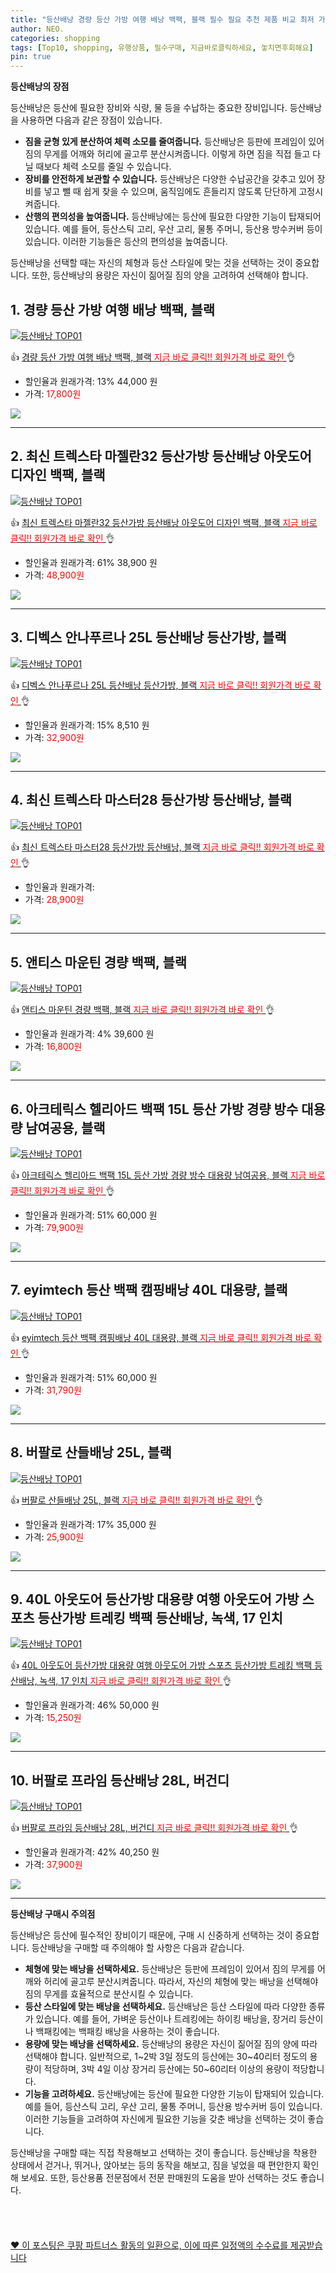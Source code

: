 ```yaml
---
title: "등산배낭 경량 등산 가방 여행 배낭 백팩, 블랙 필수 필요 추천 제품 비교 최저 가격 비교 장점 구매 후기 구매평"
author: NEO.
categories: shopping
tags: [Top10, shopping, 유행상품, 필수구매, 지금바로클릭하세요, 놓치면후회해요]
pin: true
---
```

**등산배낭의 장점**

등산배낭은 등산에 필요한 장비와 식량, 물 등을 수납하는 중요한 장비입니다. 등산배낭을 사용하면 다음과 같은 장점이 있습니다.

* **짐을 균형 있게 분산하여 체력 소모를 줄여줍니다.** 등산배낭은 등판에 프레임이 있어 짐의 무게를 어깨와 허리에 골고루 분산시켜줍니다. 이렇게 하면 짐을 직접 들고 다닐 때보다 체력 소모를 줄일 수 있습니다.
* **장비를 안전하게 보관할 수 있습니다.** 등산배낭은 다양한 수납공간을 갖추고 있어 장비를 넣고 뺄 때 쉽게 찾을 수 있으며, 움직임에도 흔들리지 않도록 단단하게 고정시켜줍니다.
* **산행의 편의성을 높여줍니다.** 등산배낭에는 등산에 필요한 다양한 기능이 탑재되어 있습니다. 예를 들어, 등산스틱 고리, 우산 고리, 물통 주머니, 등산용 방수커버 등이 있습니다. 이러한 기능들은 등산의 편의성을 높여줍니다.

등산배낭을 선택할 때는 자신의 체형과 등산 스타일에 맞는 것을 선택하는 것이 중요합니다. 또한, 등산배낭의 용량은 자신이 짊어질 짐의 양을 고려하여 선택해야 합니다.

   

## 1. 경량 등산 가방 여행 배낭 백팩, 블랙

[![등산배낭 TOP01](https://thumbnail6.coupangcdn.com/thumbnails/remote/490x490ex/image/vendor_inventory/55be/d9560edf0491caf4959e07369784eaff2b31268c51e1b352c9013f9430b0.jpg)](https://link.coupang.com/re/AFFSDP?lptag=AF3617701&subid=GithubCoopas&pageKey=7565327046&traceid=V0-153&itemId=20063557022&vendorItemId=87039792741)


👍 [경량 등산 가방 여행 배낭 백팩, 블랙 <font color=red> 지금 바로 클릭!! 회원가격 바로 확인 </font> ](https://link.coupang.com/re/AFFSDP?lptag=AF3617701&subid=GithubCoopas&pageKey=7565327046&traceid=V0-153&itemId=20063557022&vendorItemId=87039792741) 👌 


- 할인율과 원래가격: 13%  44,000   원
- 가격: <span style='color:red'>17,800원</span>

[![](/discount_price.png)](https://link.coupang.com/re/AFFSDP?lptag=AF3617701&subid=GithubCoopas&pageKey=7565327046&traceid=V0-153&itemId=20063557022&vendorItemId=87039792741)

---


   

## 2. 최신 트렉스타 마젤란32 등산가방 등산배낭 아웃도어 디자인 백팩, 블랙

[![등산배낭 TOP01](https://thumbnail6.coupangcdn.com/thumbnails/remote/490x490ex/image/vendor_inventory/5b1e/4804c3cb2e53f029792f20d69fa05bef02663c38d54de475c3dd8a78ea72.jpg)](https://link.coupang.com/re/AFFSDP?lptag=AF3617701&subid=GithubCoopas&pageKey=5684861758&traceid=V0-153&itemId=9397955474&vendorItemId=76682962749)


👍 [최신 트렉스타 마젤란32 등산가방 등산배낭 아웃도어 디자인 백팩, 블랙 <font color=red> 지금 바로 클릭!! 회원가격 바로 확인 </font> ](https://link.coupang.com/re/AFFSDP?lptag=AF3617701&subid=GithubCoopas&pageKey=5684861758&traceid=V0-153&itemId=9397955474&vendorItemId=76682962749) 👌 


- 할인율과 원래가격: 61%  38,900   원
- 가격: <span style='color:red'>48,900원</span>

[![](/discount_price.png)](https://link.coupang.com/re/AFFSDP?lptag=AF3617701&subid=GithubCoopas&pageKey=5684861758&traceid=V0-153&itemId=9397955474&vendorItemId=76682962749)

---


   

## 3. 디벡스 안나푸르나 25L 등산배낭 등산가방, 블랙

[![등산배낭 TOP01](https://thumbnail8.coupangcdn.com/thumbnails/remote/490x490ex/image/vendor_inventory/dd4a/26c98a371a035583b2d78a63063bea60a287379a64e4fcbf3e347358232c.png)](https://link.coupang.com/re/AFFSDP?lptag=AF3617701&subid=GithubCoopas&pageKey=5408505944&traceid=V0-153&itemId=8125433938&vendorItemId=75413710225)


👍 [디벡스 안나푸르나 25L 등산배낭 등산가방, 블랙 <font color=red> 지금 바로 클릭!! 회원가격 바로 확인 </font> ](https://link.coupang.com/re/AFFSDP?lptag=AF3617701&subid=GithubCoopas&pageKey=5408505944&traceid=V0-153&itemId=8125433938&vendorItemId=75413710225) 👌 


- 할인율과 원래가격: 15%  8,510   원
- 가격: <span style='color:red'>32,900원</span>

[![](/discount_price.png)](https://link.coupang.com/re/AFFSDP?lptag=AF3617701&subid=GithubCoopas&pageKey=5408505944&traceid=V0-153&itemId=8125433938&vendorItemId=75413710225)

---


   

## 4. 최신 트렉스타 마스터28 등산가방 등산배낭, 블랙

[![등산배낭 TOP01](https://thumbnail10.coupangcdn.com/thumbnails/remote/490x490ex/image/vendor_inventory/d8a7/06dcb3c06ad3dbae23a313bd9f92280e06eb7171906e8fcdcecadbbf9df2.jpg)](https://link.coupang.com/re/AFFSDP?lptag=AF3617701&subid=GithubCoopas&pageKey=5684843748&traceid=V0-153&itemId=9397882949&vendorItemId=76682890687)


👍 [최신 트렉스타 마스터28 등산가방 등산배낭, 블랙 <font color=red> 지금 바로 클릭!! 회원가격 바로 확인 </font> ](https://link.coupang.com/re/AFFSDP?lptag=AF3617701&subid=GithubCoopas&pageKey=5684843748&traceid=V0-153&itemId=9397882949&vendorItemId=76682890687) 👌 


- 할인율과 원래가격: 
- 가격: <span style='color:red'>28,900원</span>

[![](/discount_price.png)](https://link.coupang.com/re/AFFSDP?lptag=AF3617701&subid=GithubCoopas&pageKey=5684843748&traceid=V0-153&itemId=9397882949&vendorItemId=76682890687)

---


   

## 5. 앤티스 마운틴 경량 백팩, 블랙

[![등산배낭 TOP01](https://thumbnail6.coupangcdn.com/thumbnails/remote/490x490ex/image/rs_quotation_api/plmdcvec/57e0d68037a8425fa661fe064bad6f03.jpg)](https://link.coupang.com/re/AFFSDP?lptag=AF3617701&subid=GithubCoopas&pageKey=7390363921&traceid=V0-153&itemId=19105955339&vendorItemId=86226332948)


👍 [앤티스 마운틴 경량 백팩, 블랙 <font color=red> 지금 바로 클릭!! 회원가격 바로 확인 </font> ](https://link.coupang.com/re/AFFSDP?lptag=AF3617701&subid=GithubCoopas&pageKey=7390363921&traceid=V0-153&itemId=19105955339&vendorItemId=86226332948) 👌 


- 할인율과 원래가격: 4%  39,600   원
- 가격: <span style='color:red'>16,800원</span>

[![](/discount_price.png)](https://link.coupang.com/re/AFFSDP?lptag=AF3617701&subid=GithubCoopas&pageKey=7390363921&traceid=V0-153&itemId=19105955339&vendorItemId=86226332948)

---


   

## 6. 아크테릭스 헬리아드 백팩 15L 등산 가방 경량 방수 대용량 남여공용, 블랙

[![등산배낭 TOP01](https://thumbnail10.coupangcdn.com/thumbnails/remote/490x490ex/image/vendor_inventory/e700/eb8d7517d1231b01fd9a4340e38d70cced59d1d526565c0540baf6cb00ff.png)](https://link.coupang.com/re/AFFSDP?lptag=AF3617701&subid=GithubCoopas&pageKey=7549353579&traceid=V0-153&itemId=20703140265&vendorItemId=87384125450)


👍 [아크테릭스 헬리아드 백팩 15L 등산 가방 경량 방수 대용량 남여공용, 블랙 <font color=red> 지금 바로 클릭!! 회원가격 바로 확인 </font> ](https://link.coupang.com/re/AFFSDP?lptag=AF3617701&subid=GithubCoopas&pageKey=7549353579&traceid=V0-153&itemId=20703140265&vendorItemId=87384125450) 👌 


- 할인율과 원래가격: 51%  60,000   원
- 가격: <span style='color:red'>79,900원</span>

[![](/discount_price.png)](https://link.coupang.com/re/AFFSDP?lptag=AF3617701&subid=GithubCoopas&pageKey=7549353579&traceid=V0-153&itemId=20703140265&vendorItemId=87384125450)

---


   

## 7. eyimtech 등산 백팩 캠핑배낭 40L 대용량, 블랙

[![등산배낭 TOP01](https://thumbnail9.coupangcdn.com/thumbnails/remote/490x490ex/image/vendor_inventory/c6ac/2c3b5c604423fcd8fbbecb0c9ea9366b0f40beaec1bd6384056dbcc0bd4d.jpg)](https://link.coupang.com/re/AFFSDP?lptag=AF3617701&subid=GithubCoopas&pageKey=7145727349&traceid=V0-153&itemId=17953924846&vendorItemId=86792071202)


👍 [eyimtech 등산 백팩 캠핑배낭 40L 대용량, 블랙 <font color=red> 지금 바로 클릭!! 회원가격 바로 확인 </font> ](https://link.coupang.com/re/AFFSDP?lptag=AF3617701&subid=GithubCoopas&pageKey=7145727349&traceid=V0-153&itemId=17953924846&vendorItemId=86792071202) 👌 


- 할인율과 원래가격: 51%  60,000   원
- 가격: <span style='color:red'>31,790원</span>

[![](/discount_price.png)](https://link.coupang.com/re/AFFSDP?lptag=AF3617701&subid=GithubCoopas&pageKey=7145727349&traceid=V0-153&itemId=17953924846&vendorItemId=86792071202)

---


   

## 8. 버팔로 산들배낭 25L, 블랙

[![등산배낭 TOP01](https://thumbnail7.coupangcdn.com/thumbnails/remote/490x490ex/image/retail/images/3832622716449432-9042d999-24f8-4055-a945-f6b2fd9a9483.jpg)](https://link.coupang.com/re/AFFSDP?lptag=AF3617701&subid=GithubCoopas&pageKey=7320614631&traceid=V0-153&itemId=6481528892&vendorItemId=73775809102)


👍 [버팔로 산들배낭 25L, 블랙 <font color=red> 지금 바로 클릭!! 회원가격 바로 확인 </font> ](https://link.coupang.com/re/AFFSDP?lptag=AF3617701&subid=GithubCoopas&pageKey=7320614631&traceid=V0-153&itemId=6481528892&vendorItemId=73775809102) 👌 


- 할인율과 원래가격: 17%  35,000   원
- 가격: <span style='color:red'>25,900원</span>

[![](/discount_price.png)](https://link.coupang.com/re/AFFSDP?lptag=AF3617701&subid=GithubCoopas&pageKey=7320614631&traceid=V0-153&itemId=6481528892&vendorItemId=73775809102)

---


   

## 9. 40L 아웃도어 등산가방 대용량 여행 아웃도어 가방 스포츠 등산가방 트레킹 백팩 등산배낭, 녹색, 17 인치

[![등산배낭 TOP01](https://thumbnail9.coupangcdn.com/thumbnails/remote/490x490ex/image/vendor_inventory/63df/c22f0e991dc0e164293dbd09f65bca330da3bd05f77c6f3a1870d8ff72c4.jpeg)](https://link.coupang.com/re/AFFSDP?lptag=AF3617701&subid=GithubCoopas&pageKey=7736988417&traceid=V0-153&itemId=20805961648&vendorItemId=87875014185)


👍 [40L 아웃도어 등산가방 대용량 여행 아웃도어 가방 스포츠 등산가방 트레킹 백팩 등산배낭, 녹색, 17 인치 <font color=red> 지금 바로 클릭!! 회원가격 바로 확인 </font> ](https://link.coupang.com/re/AFFSDP?lptag=AF3617701&subid=GithubCoopas&pageKey=7736988417&traceid=V0-153&itemId=20805961648&vendorItemId=87875014185) 👌 


- 할인율과 원래가격: 46%  50,000   원
- 가격: <span style='color:red'>15,250원</span>

[![](/discount_price.png)](https://link.coupang.com/re/AFFSDP?lptag=AF3617701&subid=GithubCoopas&pageKey=7736988417&traceid=V0-153&itemId=20805961648&vendorItemId=87875014185)

---


   

## 10. 버팔로 프라임 등산배낭 28L, 버건디

[![등산배낭 TOP01](https://thumbnail9.coupangcdn.com/thumbnails/remote/490x490ex/image/retail/images/6083102776365534-0ea54c18-81e5-44d7-ab30-561399829108.jpg)](https://link.coupang.com/re/AFFSDP?lptag=AF3617701&subid=GithubCoopas&pageKey=238348717&traceid=V0-153&itemId=755749053&vendorItemId=4908536976)


👍 [버팔로 프라임 등산배낭 28L, 버건디 <font color=red> 지금 바로 클릭!! 회원가격 바로 확인 </font> ](https://link.coupang.com/re/AFFSDP?lptag=AF3617701&subid=GithubCoopas&pageKey=238348717&traceid=V0-153&itemId=755749053&vendorItemId=4908536976) 👌 


- 할인율과 원래가격: 42%  40,250   원
- 가격: <span style='color:red'>37,900원</span>

[![](/discount_price.png)](https://link.coupang.com/re/AFFSDP?lptag=AF3617701&subid=GithubCoopas&pageKey=238348717&traceid=V0-153&itemId=755749053&vendorItemId=4908536976)

---
**등산배낭 구매시 주의점**

등산배낭은 등산에 필수적인 장비이기 때문에, 구매 시 신중하게 선택하는 것이 중요합니다. 등산배낭을 구매할 때 주의해야 할 사항은 다음과 같습니다.

* **체형에 맞는 배낭을 선택하세요.** 등산배낭은 등판에 프레임이 있어서 짐의 무게를 어깨와 허리에 골고루 분산시켜줍니다. 따라서, 자신의 체형에 맞는 배낭을 선택해야 짐의 무게를 효율적으로 분산시킬 수 있습니다.
* **등산 스타일에 맞는 배낭을 선택하세요.** 등산배낭은 등산 스타일에 따라 다양한 종류가 있습니다. 예를 들어, 가벼운 등산이나 트레킹에는 하이킹 배낭을, 장거리 등산이나 백패킹에는 백패킹 배낭을 사용하는 것이 좋습니다.
* **용량에 맞는 배낭을 선택하세요.** 등산배낭의 용량은 자신이 짊어질 짐의 양에 따라 선택해야 합니다. 일반적으로, 1~2박 3일 정도의 등산에는 30~40리터 정도의 용량이 적당하며, 3박 4일 이상 장거리 등산에는 50~60리터 이상의 용량이 적당합니다.
* **기능을 고려하세요.** 등산배낭에는 등산에 필요한 다양한 기능이 탑재되어 있습니다. 예를 들어, 등산스틱 고리, 우산 고리, 물통 주머니, 등산용 방수커버 등이 있습니다. 이러한 기능들을 고려하여 자신에게 필요한 기능을 갖춘 배낭을 선택하는 것이 좋습니다.

등산배낭을 구매할 때는 직접 착용해보고 선택하는 것이 좋습니다. 등산배낭을 착용한 상태에서 걷거나, 뛰거나, 앉아보는 등의 동작을 해보고, 짐을 넣었을 때 편안한지 확인해 보세요. 또한, 등산용품 전문점에서 전문 판매원의 도움을 받아 선택하는 것도 좋습니다.<br><br><br><br><br> [ ❤  이 포스팅은 쿠팡 파트너스 활동의 일환으로, 이에 따른 일정액의 수수료를 제공받습니다](https://link.coupang.com/a/bcEFyh)